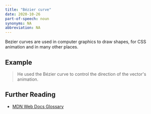 ```yaml
---
title: "Bézier curve"
date: 2020-10-26
part-of-speech: noun
synonyms: NA
abbreviation: NA
---
```


Bezier curves are used in computer graphics to draw shapes, for CSS animation and in many other places.

## Example

>He used the Bézier curve to control the direction of the vector's animation.

## Further Reading
- [MDN Web Docs Glossary](https://developer.mozilla.org/en-US/docs/Glossary/B%C3%A9zier_curve)
